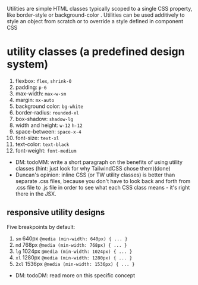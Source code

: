 
Utilities are simple HTML classes typically scoped to a single CSS property, like border-style or background-color . Utilities can be used additively to style an object from scratch or to override a style defined in component CSS

# utility classes (a predefined design system)

1. flexbox: `flex`, `shrink-0`
2. padding: `p-6`
3. max-width: `max-w-sm`
4. margin: `mx-auto`
5. background color: `bg-white`
6. border-radius: `rounded-xl`
7. box-shadow: `shadow-lg`
8. width and height: `w-12` `h-12`
9. space-between: `space-x-4`
10. font-size: `text-xl`
11. text-color: `text-black`
12. font-weight: `font-medium`

* DM: todoMM: write a short paragraph on the benefits of using utility classes (hint: just look for why TailwindCSS chose them)(done)
* Duncan's opinion: inline CSS (or TW utility classes) is better than separate .css files, because you don't have to look back and forth from .css file to .js file in order to see what each CSS class means - it's right there in the JSX. 

## responsive utility designs
Five breakpoints by default:
1. `sm`	640px	`@media (min-width: 640px) { ... }`
2. `md`	768px	`@media (min-width: 768px) { ... }`
3. `lg`	1024px	`@media (min-width: 1024px) { ... }`
4. `xl`	1280px	`@media (min-width: 1280px) { ... }`
5. `2xl`	1536px	`@media (min-width: 1536px) { ... }`
* DM: todoDM: read more on this specific concept

